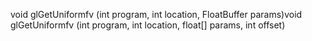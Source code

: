 void glGetUniformfv (int program, int location, FloatBuffer params)void glGetUniformfv (int program, int location, float[] params, int offset)
